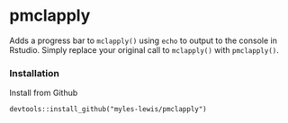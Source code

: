 # pmclapply

Adds a progress bar to `mclapply()` using `echo` to output to the console in 
Rstudio. Simply replace your original call to `mclapply()` with `pmclapply()`.

### Installation

Install from Github
```
devtools::install_github("myles-lewis/pmclapply")
```
